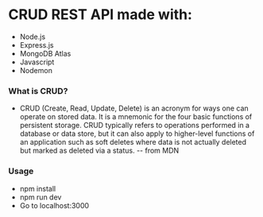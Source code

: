 # CRUD REST API made with:

- Node.js
- Express.js
- MongoDB Atlas
- Javascript
- Nodemon

### What is CRUD?

- CRUD (Create, Read, Update, Delete) is an acronym for ways one can operate on stored data. It is a mnemonic for the four basic functions of persistent storage. CRUD typically refers to operations performed in a database or data store, but it can also apply to higher-level functions of an application such as soft deletes where data is not actually deleted but marked as deleted via a status. -- from MDN

### Usage

- npm install
- npm run dev
- Go to localhost:3000
